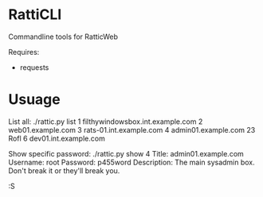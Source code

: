 RattiCLI
=========

Commandline tools for RatticWeb

Requires: 
* requests

Usuage
=========
List all:
./rattic.py list
1 filthywindowsbox.int.example.com
2 web01.example.com
3 rats-01.int.example.com
4 admin01.example.com
23 Rofl
6 dev01.int.example.com

Show specific password:
./rattic.py show 4
Title: admin01.example.com
Username: root
Password: p455word
Description:
The main sysadmin box. Don't break it or they'll break you.

:S
